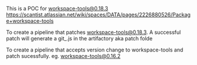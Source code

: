 This is a POC for workspace-tools@0.18.3
https://scantist.atlassian.net/wiki/spaces/DATA/pages/2226880526/Package+workspace-tools

To create a pipeline that patches workspace-tools@0.18.3.
A successful patch will generate a git_<workspace-tools version>.js in the artifactory aka patch folde

To create a pipeline that accepts version change to workspace-tools and patch sucessfully. eg. workspace-tools@0.16.2
